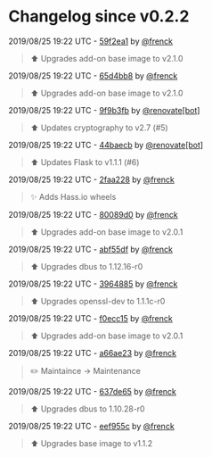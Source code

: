 # Changelog since v0.2.2

2019/08/25 19:22 UTC - [59f2ea1](https://github.com/hassio-addons/addon-lutron-cert/commit/59f2ea1d428f8a443c3713c43b7429f0a1846daf) by [@frenck](https://github.com/frenck)
> :arrow_up: Upgrades add-on base image to v2.1.0 

2019/08/25 19:22 UTC - [65d4bb8](https://github.com/hassio-addons/addon-lutron-cert/commit/65d4bb81db3e9e2602a80bd7584458e0c17cffcb) by [@frenck](https://github.com/frenck)
> :arrow_up: Upgrades add-on base image to v2.1.0 

2019/08/25 19:22 UTC - [9f9b3fb](https://github.com/hassio-addons/addon-lutron-cert/commit/9f9b3fb775ada233beec6c7d6e480bd223002b91) by [@renovate[bot]](https://github.com/apps/renovate)
> :arrow_up: Updates cryptography to v2.7 (#5) 

2019/08/25 19:22 UTC - [44baecb](https://github.com/hassio-addons/addon-lutron-cert/commit/44baecb5e61d4de7ac87a5f2262a5fda0235fe86) by [@renovate[bot]](https://github.com/apps/renovate)
> :arrow_up: Updates Flask to v1.1.1 (#6) 

2019/08/25 19:22 UTC - [2faa228](https://github.com/hassio-addons/addon-lutron-cert/commit/2faa228bc62242599f931c1ab8c7a97ff04028cd) by [@frenck](https://github.com/frenck)
> :sparkles: Adds Hass.io wheels 

2019/08/25 19:22 UTC - [80089d0](https://github.com/hassio-addons/addon-lutron-cert/commit/80089d0a3c0a4208f71e7486c618018dc676f157) by [@frenck](https://github.com/frenck)
> :arrow_up: Upgrades add-on base image to v2.0.1 

2019/08/25 19:22 UTC - [abf55df](https://github.com/hassio-addons/addon-lutron-cert/commit/abf55dfb6d57781130940461e7d68db83be6aebd) by [@frenck](https://github.com/frenck)
> :arrow_up: Upgrades dbus to 1.12.16-r0 

2019/08/25 19:22 UTC - [3964885](https://github.com/hassio-addons/addon-lutron-cert/commit/3964885813c789081982971279c3c55b46eecd09) by [@frenck](https://github.com/frenck)
> :arrow_up: Upgrades openssl-dev to 1.1.1c-r0 

2019/08/25 19:22 UTC - [f0ecc15](https://github.com/hassio-addons/addon-lutron-cert/commit/f0ecc1516d31cfa96ca660abc39f5727852398b9) by [@frenck](https://github.com/frenck)
> :arrow_up: Upgrades add-on base image to v2.0.1 

2019/08/25 19:22 UTC - [a66ae23](https://github.com/hassio-addons/addon-lutron-cert/commit/a66ae23a947666e684cfa7631f05687833414333) by [@frenck](https://github.com/frenck)
> :pencil2: Maintaince -> Maintenance 

2019/08/25 19:22 UTC - [637de65](https://github.com/hassio-addons/addon-lutron-cert/commit/637de652cb3459dc1efcc0e2999783fe1be5cdfb) by [@frenck](https://github.com/frenck)
> :arrow_up: Upgrades dbus to 1.10.28-r0 

2019/08/25 19:22 UTC - [eef955c](https://github.com/hassio-addons/addon-lutron-cert/commit/eef955c218a6a3cfbe2e7bbde95e7e55371ce5b8) by [@frenck](https://github.com/frenck)
> :arrow_up: Upgrades base image to v1.1.2 

